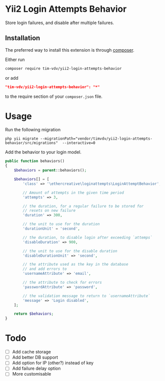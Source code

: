 Yii2 Login Attempts Behavior
========================

Store login failures, and disable after multiple failures.

Installation
------------
The preferred way to install this extension is through [composer](http://getcomposer.org/download/).

Either run
```sh
composer require tim-vdv/yii2-login-attempts-behavior
```
or add
```json
"tim-vdv/yii2-login-attempts-behavior": "*"
```
to the require section of your `composer.json` file.

Usage
=====
Run the following migration

    php yii migrate --migrationPath="vendor/timvdv/yii2-login-attempts-behavior/src/migrations"  --interactive=0

Add the behavior to your login model.

```php
public function behaviors()
{
    $behaviors = parent::behaviors();

    $behaviors[] = [
        'class' => '\ethercreative\loginattempts\LoginAttemptBehavior',

        // Amount of attempts in the given time period
        'attempts' => 3,

        // the duration, for a regular failure to be stored for
        // resets on new failure
        'duration' => 300,

        // the unit to use for the duration
        'durationUnit' = 'second',

        // the duration, to disable login after exceeding `attemps`
        'disableDuration' => 900,

        // the unit to use for the disable duration
        'disableDurationUnit' => 'second',

        // the attribute used as the key in the database
        // and add errors to
        'usernameAttribute' => 'email',

        // the attribute to check for errors
        'passwordAttribute' => 'password',

        // the validation message to return to `usernameAttribute`
        'message' => 'Login disabled',
    ];

    return $behaviors;
}
```

Todo
====

- [ ] Add cache storage
- [ ] Add better DB support
- [ ] Add option for IP (other?) instead of key
- [ ] Add failure delay option
- [ ] More customisable
